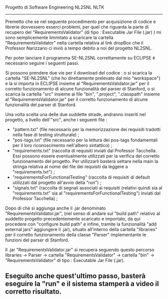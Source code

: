 
Progetto di Software Engineering
NL2SNL 
NLTK

------------------------------------------------------------------------
Premetto che se nel seguente procedimento per acquisizione di codice e librerie dovvessero esserci problemi, per quel che riguarda la parte di recupero del "RequirementsValidator" (di tipo : Executable Jar File (.jar) ) mi sono semplicemente limmitato a scaricare la cartella "RequirementsValidator" nella cartella relativa al link dropBox che il Professor Narizzano ci inviò a tempo debito a noi del progetto NL2SNL. 

Per poter lanciare il programma SE-NL2SNL correttamente su ECLIPSE è necessario seguire i seguenti passi.

Si possono prendere due vie per il download del codice : 
o si scarica la cartella "SE-NL2SNL" (che ho direttamente prelevato dal mio "workspace") e la si importa in ECLIPSE insieme al "RequirementsValidator.jar" per il corretto funzionamento di alcune funzionalità del parser di Stanford,
o si scarica la cartella "src" insieme ai file "bin", ".project", ".classpath" insieme al "RequirementsValidator.jar" per il corretto funzionamento di alcune funzionalità del parser di Stanford.

Una volta scelta una delle due suddette strade, andranno inseriti nel progetto, a livello dell'"src", anche i seguenti file :

- "pattern.txt" (file necessario per la memorizzazione dei requisiti tradotti nella fase di testing strutturale) ;
- "pos-tags.txt" (file necessario per la lettura dei pos-tags fondamentali per il loro riconoscimento nell'albero sintattico) ;
- "requirements.txt" (raccolta di requisiti inviati dal Professor Tacchella. Essi possono essere eventualmente utilizzati per la verifica del corretto funzionamento del progetto. Per utilizzarli basterà settare nella main la stringa relativa al nome del file dei requisiti da leggere a "requirements.txt") ;
- "requirementsForFunctionalTesting" (raccolta di requisiti di default utilizzati dal progetto all'avvio della "run") ;
- "signals.txt" (raccolta di segnali associati ai requisiti (relativi quindi sia al "requirements.txt" sia al "requirementsForFunctionalTesting") inviati dal Professor Tacchella) ;

Dopo di chè si aggiunga anche il .jar denominato "RequirementsValidator.jar", (nel senso di andare sul "build path" relativo al suddetto progetto precedentemente scaricato e importato, da qui procedere con "configure build path" e infine, tramite la funzionalità "add external jars" aggiungere il .jar), situato all'interno della cartella "libraries" per il corretto funzionamento della classe "Parser" implementante le funzioni del parser di Stanford.

Il .jar "RequirementsValidator.jar" si recupera seguendo questo percorso libraries -> Parser -> cartella "RequirementsValidator" -> cartella "bin" -> "RequirementsValidator" di tipo : Executable Jar File (.jar).

Eseguito anche quest'ultimo passo, basterà eseguire la "run" e il sistema stamperà a video il corretto risultato.
------------------------------------------------------------------------
